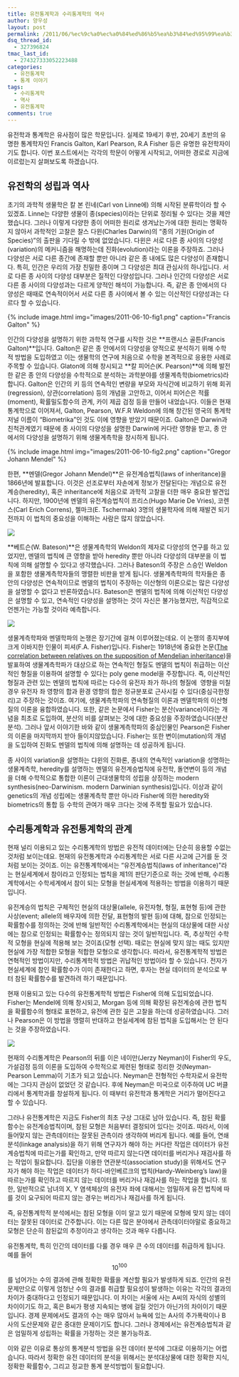 ```yaml
---
title: 유전통계학과 수리통계학의 역사
author: 양우성
layout: post
permalink: /2011/06/%ec%9c%a0%ec%a0%84%ed%86%b5%ea%b3%84%ed%95%99%ea%b3%bc-%ec%88%98%eb%a6%ac%ed%86%b5%ea%b3%84%ed%95%99%ec%9d%98-%ec%97%ad%ec%82%ac/
dsq_thread_id:
  - 327396824
tmac_last_id:
  - 274327333052223488
categories:
  - 유전통계학
  - 통계 이야기
tags:
  - 수리통계학
  - 역사
  - 유전통계학
comments: true
---
```

유전학과 통계학은 유사점이 많은 학문입니다. 실제로 19세기 후반, 20세기 초반의 유명한 통계학자인 Francis Galton, Karl Pearson, R.A Fisher 등은 유명한 유전학자이기도 합니다. 이번 포스트에서는 각각의 학문이 어떻게 시작되고, 어떠한 경로로 지금에 이르렀는지 살펴보도록 하겠습니다.

## 유전학의 성립과 역사
  
초기의 과학적 생물학은 칼 본 린네(Carl von Linne에) 의해 시작된 분류학이라 할 수 있겠죠. Linne는 다양한 생물이 종(species)이라는 단위로 정리될 수 있다는 것을 제안했습니다. 그러나 이렇게 다양한 종이 어떠한 원리로 생겨났는가에 대한 원리는 명확하지 않아서 과학적인 고찰은 찰스 다윈(Charles Darwin)의 &#8220;종의 기원(Origin of Species)&#8221;의 출판을 기다릴 수 밖에 없었습니다. 다윈은 서로 다른 종 사이의 다양성(variation)의 메커니즘을 해명하는데 진화(evolution)라는 이론을 주장하죠. 그러나 다양성은 서로 다른 종간에 존재할 뿐만 아니라 같은 종 내에도 많은 다양성이 존재합니다. 특히, 인간은 우리의 가장 친밀한 종이며 그 다양성은 최대 관심사의 하나입니다. 서로 다른 종 사이의 다양성 대부분은 질적인 다양성입니다. 그러나 인간의 다양성은 서로 다른 종 사이의 다양성과는 다르게 양적인 해석이 가능합니다. 즉, 같은 종 안에서의 다양성은 때때로 연속적이어서 서로 다른 종 사이에서 볼 수 있는 이산적인 다양성과는 다르다 할 수 있습니다.

{% include image.html img="images/2011-06-10-fig1.png" caption="Francis Galton" %}

인간의 다양성을 설명하기 위한 과학적 연구를 시작한 것은 **프랜시스 골튼(Francis Galton)**입니다. Galton은 같은 종 안에서의 다양성을 양적으로 분석하기 위해 수학적 방법을 도입하였고 이는 생물학의 연구에 처음으로 수학을 본격적으로 응용한 사례로 주목할 수 있습니다. Glaton에 의해 창시되고 **칼 피어슨(K. Pearson)**에 의해 발전한 같은 종 안의 다양성을 수학적으로 분석하는 과학분야를 생물계측학(biometrics)라 합니다. Galton은 인간의 키 등의 연속적인 변량을 부모와 자식간에 비교하기 위해 회귀(regression), 상관(correlation) 등의 개념을 고안하고, 이어서 피어슨은 적률(moment), 확률밀도함수의 관계, 카이 제곱 검정 등을 만들어 내었습니다. 이들은 현재 통계학으로 이어져서, Galton, Pearson, W.F.R Weldon에 의해 창간된 영국의 통계학 저널 이름이 &#8220;Biometrika&#8221;인 것도 이에 영향을 받았기 때문이죠. Galton은 Darwin과 친척관계였기 때문에 종 사이의 다양성을 설명한 Darwin에 커다란 영향을 받고, 종 안에서의 다양성을 설명하기 위해 생물계측학을 창시하게 됩니다.

{% include image.html img="images/2011-06-10-fig2.png" caption="Gregor Johann Mendel" %}

한편, **멘델(Gregor Johann Mendel)**은 유전계승법칙(laws of inheritance)을 1866년에 발표합니다. 이것은 선조로부터 자손에게 정보가 전달된다는 개념으로 유전계승(heredity), 혹은 inheritance에 처음으로 과학적 고찰을 더한 매우 중요한 발견입니다. 하지만, 1900년에 멘델의 유전계승법칙이 프리스(Hugo Marie De Vries), 코렌스(Carl Erich Correns), 첼마크(E. Tschermak) 3명의 생물학자에 의해 재발견 되기 전까지 이 법칙의 중요성을 이해하는 사람은 많지 않았습니다.

![](/images/2011-06-10-fig3.png)

**베트슨(W. Bateson)**은 생물계측학의 Weldon의 제자로 다양성의 연구를 하고 있었지만, 멘델의 법칙에 큰 영향을 받아 heredity 뿐만 아니라 다양성의 대부분을 이 법칙에 의해 설명할 수 있다고 생각했습니다. 그러나 Bateson의 주장은 스승인 Weldon을 포함한 생물계측학자들의 맹렬한 비판을 받게 됩니다. 생물계측학파의 학자들은 종 안의 다양성은 연속적이므로 멘델의 법칙이 주장하는 이산형의 이론으로는 많은 다양성을 설명할 수 없다고 반론하였습니다. Bateson은 멘델의 법칙에 의해 이산적인 다양성은 설명할 수 있고, 연속적인 다양성을 설명하는 것이 자신은 불가능했지만, 직감적으로 언젠가는 가능할 것이라 예측합니다.

![](/images/2011-06-10-fig4.png)

생물계측학파와 멘델학파의 논쟁은 장기간에 걸쳐 이루어졌는데요. 이 논쟁의 종지부에 크게 이바지한 인물이 피셔(F.A. Fisher)입니다. Fisher는 1918년에 중요한 논문([The correlation between relatives on the supposition of Mendelian inheritance][6])을 발표하여 생물계측학파가 대상으로 하는 연속적인 형질도 멘델의 법칙이 취급하는 이산적인 형질을 이용하여 설명할 수 있다는 poly gene model을 주장합니다. 즉, 이산적인 형질과 관련 있는 멘델의 법칙에 따르는 다수의 유전자 좌가 하나의 형질에  영향을 미칠 경우 유전자 좌 영향의 합과 환경 영향의 합은 정규분포로 근사시킬 수 있다(중심극한정리)고 주장하는 것이죠. 여기에, 생물계측학파의 연속형질의 이론과 멘델학파의 이산형질의 이론을 융합하였습니다. 또한, 같은 논문에서 Fisher는 분산(variance)이라는 개념을 최초로 도입하여, 분산의 비를 살펴보는 것에 대한 중요성을 주장하였습니다(분산분석). 그러나 앞서 이야기한 바와 같이 생물계측학파의 중심인물인 Pearson은 Fisher의 이론을 마지막까지 받아 들이지않았습니다. Fisher는 또한 변이(mutation)의 개념을 도입하여 진화도 멘델의 법칙에 의해 설명하는 데 성공하게 됩니다.

종 사이의 variation을 설명하는 댜윈의 진화론, 종내의 연속적인 variation을 성명하는 생물계측학, heredity를 설명하는 멘델의 유전계승법칙에 유전학, 돌연변이 등의 개념을 더해 수학적으로 통합한 이론이 근대생물학의 성립을 상징하는 modern synthesis(neo-Darwinism. modern Darwinian synthesis)입니다. 이상과 같이 genetics의 개념 성립에는 생물계측학 뿐만 아니라 Fisher에 의한 heredity와 biometrics의 통합 등 수학의 관여가 매우 크다는 것에 주목할 필요가 있습니다.

## 수리통계학과 유전통계학의 관계

현재 널리 이용되고 있는 수리통계학의 방법은 유전적 데이터에는 단순히 응용할 수없는 것처럼 보이는데요. 현재의 유전통계학과 수리통계학은 서로 다른 사고에 근거를 둔 것처럼 보이는 것이죠. 이는 유전통계학에서는 &#8220;유전계승법칙(laws of inheritance)&#8221;라는 현실세계에서 참이라고 인정되는 법칙을 제1의 판단기준으로 하는 것에 반해, 수리통계학에서는 수학세계에서 참이 되는 모형을 현실세계에 적용하는 방법을 이용하기 때문입니다.

유전계승의 법칙은 구체적인 현실의 대상물(allele, 유전자형, 형질, 표현형 등)에 관한 사상(event; allele의 배우자에 의한 전달, 표현형의 발현 등)에 대해, 참으로 인정되는 확률함수를 정의하는 것에 반해 일반적인 수리통계학에서는 현실의 대상물에 대한 사상에는 참으로 인정되는 확률함수는 정의되지 않는 것이 일반적입니다. 즉, 추상적인 수학적 모형을 현실에 적용해 보는 것이죠(모형 선택). 때로는 현실에 맞지 않는 때도 있지만 현실에 가장 적합한 모형을 적합한 모형으로 생각합니다. 따라서, 유전통계학적 방법은 연혁적인 방법이지만, 수리통계학적 방법은 귀납적인 방법이라 할 수 있습니다. 전자가 현실세계에 참인 확률함수가 이미 존재한다고 하면, 후자는 현실 데이터의 분석으로 부터 참된 확률함수를 발견하려 하기 때문입니다.

현재 이용되고 있는 다수의 유전통계학적 방법은 Fisher에 의해 도입되었습니다. Fisher는 Mendel에 의해 창시되고, Morgan 등에 의해 확장된 유전계승에 관한 법칙을 확률함수의 형태로 표현하고, 유전에 관한 깊은 고찰을 하는데 성공하였습니다. 그러나 Pearson은 이 방법을 맹렬히 반대하고 현실세계에 참된 법칙을 도입해서는 안 된다는 것을 주장하였습니다.

![](/images/2011-06-10-fig5.png)

현재의 수리통계학은 Pearson의 뒤를 이은 네이만(Jerzy Neyman)이 Fisher의 우도, 가설검정 등의 이론을 도입하여 수학적으로 제련된 형태로 정리한 것(Neyman-Pearson Lemma)이 기초가 되고 있습니다. Neyman은 전형적인 수학자로서 유전학에는 그다지 관심이 없었던 것 같습니다. 후에 Neyman은 미국으로 이주하여 UC 버클리에서 통계학과를 창설하게 됩니다. 이 때부터 유전학과 통계학은 거리가 멀어진다고 할 수 있습니다.

그러나 유전통계학은 지금도 Fisher의 최초 구상 그대로 남아 있습니다. 즉, 참된 확률함수는 유전계승법칙이며, 참된 모형은 처음부터 결정되어 있다는 것이죠. 따라서, 이에 들어맞지 않는 관측데이터는 잘못된 관측이라 생각하여 버리게 됩니다. 예를 들어, 연쇄분석(linkage analysis)을 하기 위해 연구자가 해야 하는 커다란 작업은 데이터가 유전계승법칙에 따르는가를 확인하고, 만약 따르지 않는다면 데이터를 버리거나 재검사를 하는 작업이 필요합니다. 집단을 이용한 연관분석(association study)을 위해서도 연구자가 해야 하는 작업은 데이터가 하디-바인베르크의 법칙(Hardy-Weinberg&#8217;s law)을 따르는가를 확인하고 따르지 않는 데이터를 버리거나 재검사를 하는 작업을 합니다. 또한, 일반적으로 남녀의 X, Y 염색체상의 유전자 좌에 대해서는 엄밀하게 유전 법칙에 따를 것이 요구되어 따르지 않는 경우는 버리거나 재검사를 하게 됩니다.

즉, 유전통계학적 분석에서는 참된 모형을 이미 알고 있기 때문에 모형에 맞지 않는 데이터는 잘못된 데이터로 간주합니다. 이는 다른 많은 분야에서 관측데이터야말로 중요하고 모형은 단순히 참된값의 추정이라고 생각하는 것과 매우 다릅니다.

유전통계학, 특히 인간의 데이터를 다룰 경우 매우 큰 수의 데이터를 취급하게 됩니다. 예를 들어 $$ 10^{100} $$를 넘어가는 수의 결과에 관해 정확한 확률을 계산할 필요가 발생하게 되죠. 인간의 유전문제만으로 이렇게 엄청난 수의 결과를 취급할 필요성이 발생하는 이유는 각각의 결과의 차이가 중대하다고 인정되기 때문입니다. 이 차이는 서울에 사는 A씨의 자식의 성별의 차이이기도 하고, 혹은 B씨가 평생 지속되는 병에 걸릴 것인가 아닌가의 차이이기 때문입니다. 경제 문제에서도 결과의 수는 매우 많아서 뉴욕에 있는 A사의 주가폭락이나 B사의 도산문제와 같은 중대한 문제이기도 합니다. 그러나 경제에서는 유전계승법칙과 같은 엄밀하게 성립하는 확률을 가정하는 것은 불가능하죠.

이와 같은 이유로 통상의 통계분석 방법을 유전 데이터 분석에 그대로 이용하기는 어렵습니다. 따라서 정확한 유전 데이터의 분석을 위해서는 분석대상물에 대한 정확한 지식, 정확한 확률함수, 그리고 정교한 통계 분석방법이 필요합니다.

 [6]: http://en.wikipedia.org/wiki/The_Correlation_Between_Relatives_on_the_Supposition_of_Mendelian_Inheritance "The Correlation Between Relatives on the Supposition of Mendelian Inheritance"